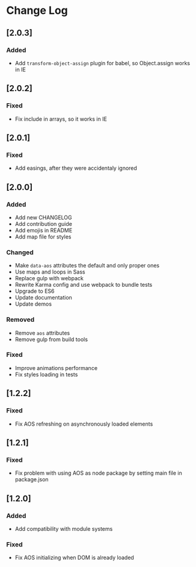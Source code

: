 # Change Log

## [2.0.3]

### Added
- Add `transform-object-assign` plugin for babel, so Object.assign works in IE

## [2.0.2]

### Fixed
- Fix include in arrays, so it works in IE

## [2.0.1]

### Fixed
- Add easings, after they were accidentaly ignored

## [2.0.0]

### Added
- Add new CHANGELOG
- Add contribution guide
- Add emojis in README
- Add map file for styles

### Changed
- Make `data-aos` attributes the default and only proper ones
- Use maps and loops in Sass
- Replace gulp with webpack
- Rewrite Karma config and use webpack to bundle tests
- Upgrade to ES6
- Update documentation
- Update demos

### Removed
- Remove `aos` attributes
- Remove gulp from build tools

### Fixed
- Improve animations performance
- Fix styles loading in tests

## [1.2.2]
### Fixed
- Fix AOS refreshing on asynchronously loaded elements

## [1.2.1]
### Fixed
- Fix problem with using AOS as node package by setting main file in package.json

## [1.2.0]
### Added
- Add compatibility with module systems

### Fixed
- Fix AOS initializing when DOM is already loaded

